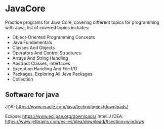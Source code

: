 # JavaCore

Practice programs for Java Core, covering different topics for programming with Java, list of covered topics includes:

- Object-Oriented Programming Concepts 
- Java Fundamentals 
- Classes And Objects 
- Operators And Control Structures 
- Arrays And String Handling 
- Abstract Classes, Interfaces
- Exception Handling And File I/O 
- Packages, Exploring All Java Packages 
- Collection 

## Software for java

JDK: https://www.oracle.com/java/technologies/downloads/

Eclipse: https://www.eclipse.org/downloads/
IntelliJ IDEA: https://www.jetbrains.com/es-es/idea/download/#section=windows



